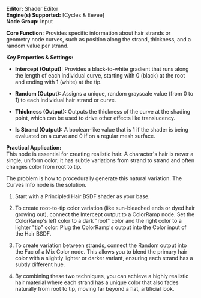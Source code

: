 **Editor:** Shader Editor  
**Engine(s) Supported:** [Cycles & Eevee]  
**Node Group:** Input

**Core Function:** Provides specific information about hair strands or geometry node curves, such as position along the strand, thickness, and a random value per strand.

**Key Properties & Settings:**

- **Intercept (Output):** Provides a black-to-white gradient that runs along the length of each individual curve, starting with 0 (black) at the root and ending with 1 (white) at the tip.
    
- **Random (Output):** Assigns a unique, random grayscale value (from 0 to 1) to each individual hair strand or curve.
    
- **Thickness (Output):** Outputs the thickness of the curve at the shading point, which can be used to drive other effects like translucency.
    
- **Is Strand (Output):** A boolean-like value that is 1 if the shader is being evaluated on a curve and 0 if on a regular mesh surface.
    

**Practical Application:**  
This node is essential for creating realistic hair. A character's hair is never a single, uniform color; it has subtle variations from strand to strand and often changes color from root to tip.

The problem is how to procedurally generate this natural variation. The Curves Info node is the solution.

1. Start with a Principled Hair BSDF shader as your base.
    
2. To create root-to-tip color variation (like sun-bleached ends or dyed hair growing out), connect the Intercept output to a ColorRamp node. Set the ColorRamp's left color to a dark "root" color and the right color to a lighter "tip" color. Plug the ColorRamp's output into the Color input of the Hair BSDF.
    
3. To create variation between strands, connect the Random output into the Fac of a Mix Color node. This allows you to blend the primary hair color with a slightly lighter or darker variant, ensuring each strand has a subtly different hue.
    
4. By combining these two techniques, you can achieve a highly realistic hair material where each strand has a unique color that also fades naturally from root to tip, moving far beyond a flat, artificial look.